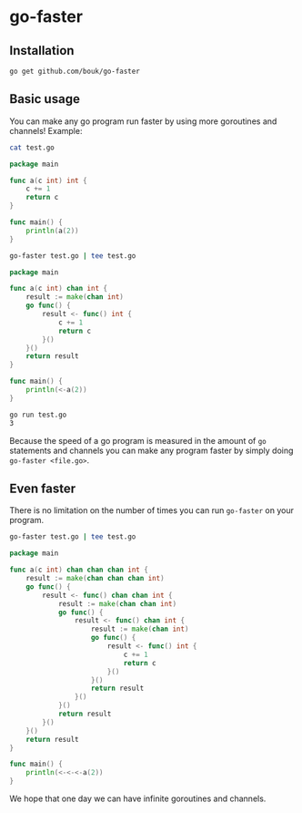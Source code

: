# go-faster

## Installation

`go get github.com/bouk/go-faster`

## Basic usage

You can make any go program run faster by using more goroutines and channels! Example:

```bash
cat test.go
```
```go
package main

func a(c int) int {
    c += 1
    return c
}

func main() {
    println(a(2))
}
```
```bash
go-faster test.go | tee test.go
```
```go
package main

func a(c int) chan int {
    result := make(chan int)
    go func() {
        result <- func() int {
            c += 1
            return c
        }()
    }()
    return result
}

func main() {
    println(<-a(2))
}
```
```bash
go run test.go
3
```

Because the speed of a go program is measured in the amount of `go` statements and channels you can make any program faster by simply doing `go-faster <file.go>`.

## Even faster

There is no limitation on the number of times you can run `go-faster` on your program.

```bash
go-faster test.go | tee test.go
```
```go
package main

func a(c int) chan chan chan int {
    result := make(chan chan chan int)
    go func() {
        result <- func() chan chan int {
            result := make(chan chan int)
            go func() {
                result <- func() chan int {
                    result := make(chan int)
                    go func() {
                        result <- func() int {
                            c += 1
                            return c
                        }()
                    }()
                    return result
                }()
            }()
            return result
        }()
    }()
    return result
}

func main() {
    println(<-<-<-a(2))
}
```

We hope that one day we can have infinite goroutines and channels.
